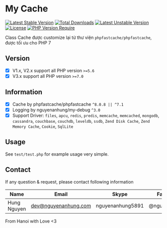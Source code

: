# My Cache

[![Latest Stable Version](http://poser.pugx.org/nguyenanhung/my-cache/v)](https://packagist.org/packages/nguyenanhung/my-cache) [![Total Downloads](http://poser.pugx.org/nguyenanhung/my-cache/downloads)](https://packagist.org/packages/nguyenanhung/my-cache) [![Latest Unstable Version](http://poser.pugx.org/nguyenanhung/my-cache/v/unstable)](https://packagist.org/packages/nguyenanhung/my-cache) [![License](http://poser.pugx.org/nguyenanhung/my-cache/license)](https://packagist.org/packages/nguyenanhung/my-cache) [![PHP Version Require](http://poser.pugx.org/nguyenanhung/my-cache/require/php)](https://packagist.org/packages/nguyenanhung/my-cache)

Class Cache được customize lại từ thư viện `phpfastcache/phpfastcache`, được tối ưu cho PHP 7

## Version

- [x] V1.x, V2.x support all PHP version `>=5.6`
- [x] V3.x support all PHP version `>=7.0`

## Information

- [x] Cache by phpfastcache/phpfastcache `^8.0.8 || ^7.1`
- [x] Logging by nguyenanhung/my-debug `^3.0`
- [x] Support Driver: `files`, `apcu`, `redis`, `predis`, `memcache`, `memcached`, `mongodb`, `cassandra`, `couchbase`, `couchdb`, `leveldb`, `ssdb`, `Zend Disk Cache`, `Zend Memory Cache`, `Cookie`, `SqlLite`

## Usage

See `test/test.php` for example usage very simple.

## Contact

If any question & request, please contact following information

| Name        | Email                | Skype            | Facebook      |
| ----------- | -------------------- | ---------------- | ------------- |
| Hung Nguyen | dev@nguyenanhung.com | nguyenanhung5891 | @nguyenanhung |

From Hanoi with Love <3